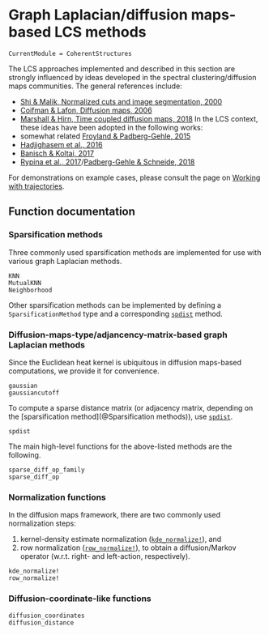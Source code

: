 # Graph Laplacian/diffusion maps-based LCS methods

```@meta
CurrentModule = CoherentStructures
```

The LCS approaches implemented and described in this section are strongly influenced
by ideas developed in the spectral clustering/diffusion maps communities. The
general references include:
   * [Shi & Malik, Normalized cuts and image segmentation, 2000](https://dx.doi.org/10.1109/34.868688)
   * [Coifman & Lafon, Diffusion maps, 2006](https://dx.doi.org/10.1016/j.acha.2006.04.006)
   * [Marshall & Hirn, Time coupled diffusion maps, 2018](https://dx.doi.org/10.1016/j.acha.2017.11.003)
In the LCS context, these ideas have been adopted in the following works:
   * somewhat related [Froyland & Padberg-Gehle, 2015](https://dx.doi.org/10.1063/1.4926372)
   * [Hadjighasem et al., 2016](http://dx.doi.org/10.1103/PhysRevE.93.063107)
   * [Banisch & Koltai, 2017](https://dx.doi.org/10.1063/1.4971788)
   * [Rypina et al., 2017](https://dx.doi.org/10.5194/npg-24-189-2017)/[Padberg-Gehle & Schneide, 2018](https://dx.doi.org/10.5194/npg-24-661-2017)

For demonstrations on example cases, please consult the page on
[Working with trajectories](@ref).

## Function documentation

### Sparsification methods

Three commonly used sparsification methods are implemented for use with various
graph Laplacian methods.
```@docs
KNN
MutualKNN
Neighborhood
```

Other sparsification methods can be implemented by defining a
`SparsificationMethod` type and a corresponding [`spdist`](@ref) method.

### Diffusion-maps-type/adjancency-matrix-based graph Laplacian methods

Since the Euclidean heat kernel is ubiquitous in diffusion maps-based computations,
we provide it for convenience.
```@docs
gaussian
gaussiancutoff
```
To compute a sparse distance matrix (or adjacency matrix, depending on the
[sparsification method](@Sparsification methods)), use [`spdist`](@ref).
```@docs
spdist
```
The main high-level functions for the above-listed methods are the following.
```@docs
sparse_diff_op_family
sparse_diff_op
```

### Normalization functions

In the diffusion maps framework, there are two commonly used normalization steps:
1. kernel-density estimate normalization ([`kde_normalize!`](@ref)), and
2. row normalization ([`row_normalize!`](@ref)), to obtain a diffusion/Markov
   operator (w.r.t. right- and left-action, respectively).
```@docs
kde_normalize!
row_normalize!
```

### Diffusion-coordinate-like functions

```@docs
diffusion_coordinates
diffusion_distance
```
